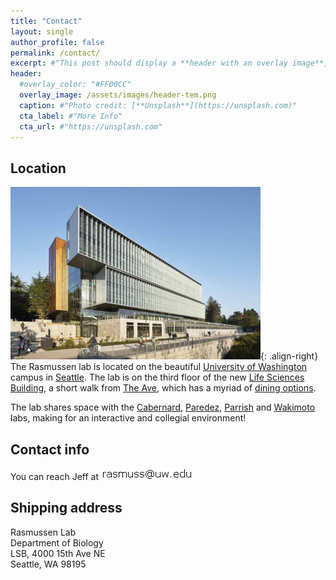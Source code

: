 ```yaml
---
title: "Contact"
layout: single
author_profile: false
permalink: /contact/
excerpt: #"This post should display a **header with an overlay image**, if the theme supports it."
header:
  #overlay_color: "#FF00CC"
  overlay_image: /assets/images/header-tem.png
  caption: #"Photo credit: [**Unsplash**](https://unsplash.com)"
  cta_label: #"More Info"
  cta_url: #"https://unsplash.com"
---
```

## Location
![lsb](/assets/images/lsb_image002.png){: .align-right} The Rasmussen lab is located on the beautiful [University of Washington](http://www.washington.edu/about/) campus in [Seattle](https://en.wikipedia.org/wiki/Seattle). The lab is on the third floor of the new [Life Sciences Building](https://artsci.washington.edu/campaign/life-sciences-complex), a short walk from [The Ave](https://en.wikipedia.org/wiki/The_Ave), which has a myriad of [dining options](https://eatingtheave.com/).

The lab shares space with the [Cabernard](https://www.cabernardlab.org/), [Paredez](http://paredezlab.biology.washington.edu/), [Parrish](http://theparrishlab.com/)  and [Wakimoto](https://www.biology.washington.edu/people/profile/barbara-wakimoto) labs, making for an interactive and collegial environment!

## Contact info
You can reach Jeff at ![contact](/assets/images/contact.png)

## Shipping address
Rasmussen Lab  
Department of Biology  
LSB, 4000 15th Ave NE  
Seattle, WA 98195
